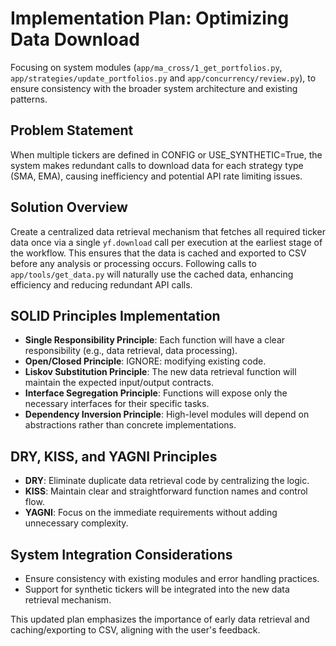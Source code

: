 # Implementation Plan: Optimizing Data Download

Focusing on system modules (`app/ma_cross/1_get_portfolios.py`, `app/strategies/update_portfolios.py` and `app/concurrency/review.py`), to ensure consistency with the broader system architecture and existing patterns.

## Problem Statement
When multiple tickers are defined in CONFIG or USE_SYNTHETIC=True, the system makes redundant calls to download data for each strategy type (SMA, EMA), causing inefficiency and potential API rate limiting issues.

## Solution Overview
Create a centralized data retrieval mechanism that fetches all required ticker data once via a single `yf.download` call per execution at the earliest stage of the workflow. This ensures that the data is cached and exported to CSV before any analysis or processing occurs. Following calls to `app/tools/get_data.py` will naturally use the cached data, enhancing efficiency and reducing redundant API calls.

## SOLID Principles Implementation
- **Single Responsibility Principle**: Each function will have a clear responsibility (e.g., data retrieval, data processing).
- **Open/Closed Principle**: IGNORE: modifying existing code.
- **Liskov Substitution Principle**: The new data retrieval function will maintain the expected input/output contracts.
- **Interface Segregation Principle**: Functions will expose only the necessary interfaces for their specific tasks.
- **Dependency Inversion Principle**: High-level modules will depend on abstractions rather than concrete implementations.

## DRY, KISS, and YAGNI Principles
- **DRY**: Eliminate duplicate data retrieval code by centralizing the logic.
- **KISS**: Maintain clear and straightforward function names and control flow.
- **YAGNI**: Focus on the immediate requirements without adding unnecessary complexity.

## System Integration Considerations
- Ensure consistency with existing modules and error handling practices.
- Support for synthetic tickers will be integrated into the new data retrieval mechanism.

This updated plan emphasizes the importance of early data retrieval and caching/exporting to CSV, aligning with the user's feedback.